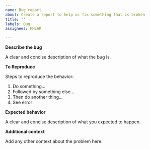 ```yaml
---
name: Bug report
about: Create a report to help us fix something that is broken
title: ''
labels: Bug
assignees: PHLAK

---
```


**Describe the bug**

A clear and concise description of what the bug is.


**To Reproduce**

Steps to reproduce the behavior:
  1. Do something...
  2. Followed by something else...
  3. Then do another thing...
  4. See error


**Expected behavior**

A clear and concise description of what you expected to happen.


**Additional context**

Add any other context about the problem here.
